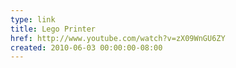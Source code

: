 ```yaml
---
type: link
title: Lego Printer
href: http://www.youtube.com/watch?v=zX09WnGU6ZY
created: 2010-06-03 00:00:00-08:00
---
```


